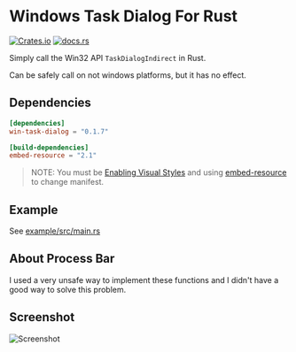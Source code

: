 # Windows Task Dialog For Rust

[![Crates.io](https://img.shields.io/crates/v/win-task-dialog)](https://crates.io/crates/win-task-dialog)
[![docs.rs](https://docs.rs/win-task-dialog/badge.svg)](https://docs.rs/win-task-dialog)

Simply call the Win32 API `TaskDialogIndirect` in Rust.

Can be safely call on not windows platforms, but it has no effect.

## Dependencies

```toml
[dependencies]
win-task-dialog = "0.1.7"

[build-dependencies]
embed-resource = "2.1"
```

> NOTE: You must be [Enabling Visual Styles](https://docs.microsoft.com/en-us/windows/win32/controls/cookbook-overview#using-comctl32dll-version-6-in-an-application-that-uses-only-standard-extensions) and using [embed-resource](https://github.com/nabijaczleweli/rust-embed-resource) to change manifest.

## Example

See [example/src/main.rs](https://github.com/RobinCodeX/win-task-dialog-for-rust/blob/main/example/src/main.rs)

## About Process Bar

I used a very unsafe way to implement these functions and I didn't have a good way to solve this problem.

## Screenshot

![Screenshot](https://user-images.githubusercontent.com/8408783/108849894-a50aa700-761d-11eb-8e19-ccd7aea12ba6.png)
